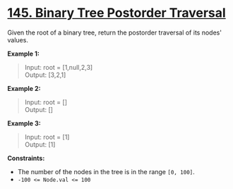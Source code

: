 # [145. Binary Tree Postorder Traversal](https://leetcode.com/problems/binary-tree-postorder-traversal)

Given the root of a binary tree, return the postorder traversal of its nodes' values.

**Example 1:**

> Input: root = [1,null,2,3] <br>
> Output: [3,2,1]

**Example 2:**

> Input: root = [] <br>
> Output: []

**Example 3:**

> Input: root = [1] <br>
> Output: [1]

**Constraints:**

- The number of the nodes in the tree is in the range `[0, 100]`.
- `-100 <= Node.val <= 100`
